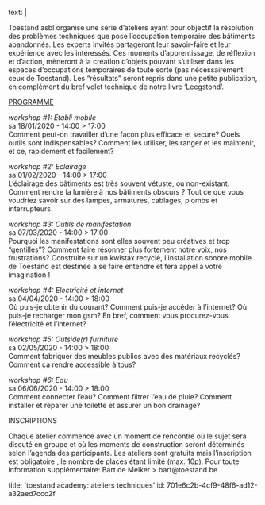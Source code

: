 text: |
  <p>Toestand asbl organise une série d’ateliers ayant pour objectif la résolution des problèmes techniques que pose l’occupation temporaire des bâtiments abandonnés. Les experts invités partageront leur savoir-faire et leur expérience avec les intéressés. Ces moments d’apprentissage, de réflexion et d’action, mèneront à la création d’objets pouvant s’utiliser dans les espaces d’occupations temporaires de toute sorte (pas nécessairement ceux de Toestand). Les “résultats” seront repris dans une petite publication, en complément du bref volet technique de notre livre ‘Leegstond’.
  </p>
  <p><u>PROGRAMME</u>
  </p>
  <p><em>workshop #1: Etabli mobile<br></em>sa 18/01/2020 - 14:00 &gt; 17:00<br>Comment peut-on travailler d’une façon plus efficace et secure? Quels outils sont indispensables? Comment les utiliser, les ranger et les maintenir, et ce, rapidement et facilement?
  </p>
  <p><em>workshop #2: Eclairage<br></em>sa 01/02/2020 - 14:00 &gt; 17:00<br>L’éclairage des bâtiments est très souvent vétuste, ou non-existant. Comment rendre la lumière à nos bâtiments obscurs ? Tout ce que vous voudriez savoir sur des lampes, armatures, cablages, plombs et interrupteurs.
  </p>
  <p><em>workshop #3: Outils de manifestation<br></em>sa 07/03/2020 - 14:00 &gt; 17:00<br>Pourquoi les manifestations sont elles souvent peu créatives et trop “gentilles”? Comment faire résonner plus fortement notre voix, nos frustrations? Construite sur un kwistax recyclé, l’installation sonore mobile de Toestand est destinée à se faire entendre et fera appel à votre imagination !
  </p>
  <p><em>workshop #4: Electricité et internet<br></em>sa 04/04/2020 - 14:00 &gt; 18:00<br>Où puis-je obtenir du courant? Comment puis-je accéder à l’internet? Où puis-je recharger mon gsm? En bref, comment vous procurez-vous l’électricité et l’internet?
  </p>
  <p><em>workshop #5: Outside(r) furniture</em><br>sa 02/05/2020 - 14:00 &gt; 18:00<br>Comment fabriquer des meubles publics avec des matériaux recyclés? Comment ça rendre accessible à tous?
  </p>
  <p><em>workshop #6: Eau</em><br>sa 06/06/2020 - 14:00 &gt; 18:00<br>Comment connecter l’eau? Comment filtrer l’eau de pluie? Comment installer et réparer une toilette et assurer un bon drainage?
  </p>
  <p>INSCRIPTIONS
  </p>
  <p>Chaque atelier commence avec un moment de rencontre où le sujet sera discuté en groupe et où les moments de construction seront déterminés selon l’agenda des participants. Les ateliers sont gratuits mais l’inscription est obligatoire , le nombre de places étant limité (max. 10p). Pour toute information supplémentaire: Bart de Melker &gt; <a>bart@toestand.be</a>
  </p>
  <p><a><em></em></a>
  </p>
  
title: 'toestand academy: ateliers techniques'
id: 701e6c2b-4cf9-48f6-ad12-a32aed7ccc2f

